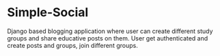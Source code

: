 # Simple-Social
Django based blogging application where user can create different study groups and share educative posts on them. User get authenticated and create posts and groups, join different groups.
